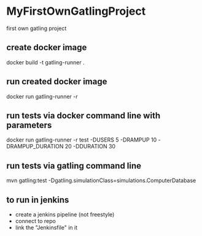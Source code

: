 # MyFirstOwnGatlingProject
first own gatling project

## create docker image
docker build -t gatling-runner .

## run created docker image
docker run gatling-runner -r <name of the report bucket>

## run tests via docker command line with parameters
docker run gatling-runner -r test -DUSERS 5 -DRAMPUP 10 -DRAMPUP_DURATION 20 -DDURATION 30

## run tests via gatling command line
mvn gatling:test -Dgatling.simulationClass=simulations.ComputerDatabase
  
## to run in jenkins
  - create a jenkins pipeline (not freestyle)
  - connect to repo
  - link the "Jenkinsfile" in it
